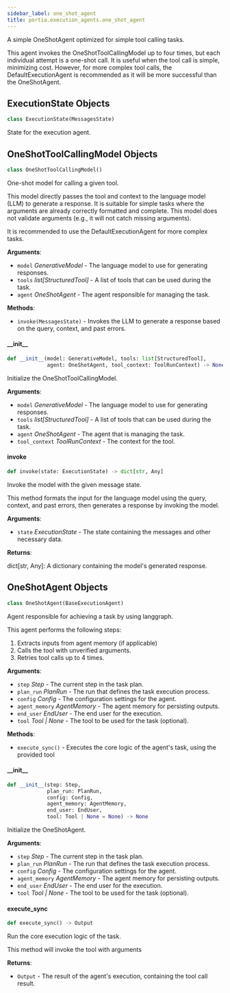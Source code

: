 ```yaml
---
sidebar_label: one_shot_agent
title: portia.execution_agents.one_shot_agent
---
```


A simple OneShotAgent optimized for simple tool calling tasks.

This agent invokes the OneShotToolCallingModel up to four times, but each individual
attempt is a one-shot call. It is useful when the tool call is simple, minimizing cost.
However, for more complex tool calls, the DefaultExecutionAgent is recommended as it will
be more successful than the OneShotAgent.

## ExecutionState Objects

```python
class ExecutionState(MessagesState)
```

State for the execution agent.

## OneShotToolCallingModel Objects

```python
class OneShotToolCallingModel()
```

One-shot model for calling a given tool.

This model directly passes the tool and context to the language model (LLM)
to generate a response. It is suitable for simple tasks where the arguments
are already correctly formatted and complete. This model does not validate
arguments (e.g., it will not catch missing arguments).

It is recommended to use the DefaultExecutionAgent for more complex tasks.

**Arguments**:

- `model` _GenerativeModel_ - The language model to use for generating responses.
- `tools` _list[StructuredTool]_ - A list of tools that can be used during the task.
- `agent` _OneShotAgent_ - The agent responsible for managing the task.
  

**Methods**:

- `invoke(MessagesState)` - Invokes the LLM to generate a response based on the query, context,
  and past errors.

#### \_\_init\_\_

```python
def __init__(model: GenerativeModel, tools: list[StructuredTool],
             agent: OneShotAgent, tool_context: ToolRunContext) -> None
```

Initialize the OneShotToolCallingModel.

**Arguments**:

- `model` _GenerativeModel_ - The language model to use for generating responses.
- `tools` _list[StructuredTool]_ - A list of tools that can be used during the task.
- `agent` _OneShotAgent_ - The agent that is managing the task.
- `tool_context` _ToolRunContext_ - The context for the tool.

#### invoke

```python
def invoke(state: ExecutionState) -> dict[str, Any]
```

Invoke the model with the given message state.

This method formats the input for the language model using the query, context,
and past errors, then generates a response by invoking the model.

**Arguments**:

- `state` _ExecutionState_ - The state containing the messages and other necessary data.
  

**Returns**:

  dict[str, Any]: A dictionary containing the model&#x27;s generated response.

## OneShotAgent Objects

```python
class OneShotAgent(BaseExecutionAgent)
```

Agent responsible for achieving a task by using langgraph.

This agent performs the following steps:
1. Extracts inputs from agent memory (if applicable)
2. Calls the tool with unverified arguments.
3. Retries tool calls up to 4 times.

**Arguments**:

- `step` _Step_ - The current step in the task plan.
- `plan_run` _PlanRun_ - The run that defines the task execution process.
- `config` _Config_ - The configuration settings for the agent.
- `agent_memory` _AgentMemory_ - The agent memory for persisting outputs.
- `end_user` _EndUser_ - The end user for the execution.
- `tool` _Tool | None_ - The tool to be used for the task (optional).
  

**Methods**:

- `execute_sync()` - Executes the core logic of the agent&#x27;s task, using the provided tool

#### \_\_init\_\_

```python
def __init__(step: Step,
             plan_run: PlanRun,
             config: Config,
             agent_memory: AgentMemory,
             end_user: EndUser,
             tool: Tool | None = None) -> None
```

Initialize the OneShotAgent.

**Arguments**:

- `step` _Step_ - The current step in the task plan.
- `plan_run` _PlanRun_ - The run that defines the task execution process.
- `config` _Config_ - The configuration settings for the agent.
- `agent_memory` _AgentMemory_ - The agent memory for persisting outputs.
- `end_user` _EndUser_ - The end user for the execution.
- `tool` _Tool | None_ - The tool to be used for the task (optional).

#### execute\_sync

```python
def execute_sync() -> Output
```

Run the core execution logic of the task.

This method will invoke the tool with arguments

**Returns**:

- `Output` - The result of the agent&#x27;s execution, containing the tool call result.

